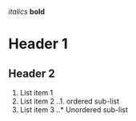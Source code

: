 *italics*
**bold**
# Header 1
## Header 2
1. List item 1
2. List item 2
..1. ordered sub-list
3. List item 3
..* Unordered sub-list

